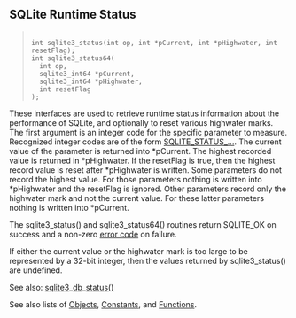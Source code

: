 ## SQLite Runtime Status




> ```
> 
> int sqlite3_status(int op, int *pCurrent, int *pHighwater, int resetFlag);
> int sqlite3_status64(
>   int op,
>   sqlite3_int64 *pCurrent,
>   sqlite3_int64 *pHighwater,
>   int resetFlag
> );
> 
> ```



These interfaces are used to retrieve runtime status information
about the performance of SQLite, and optionally to reset various
highwater marks. The first argument is an integer code for
the specific parameter to measure. Recognized integer codes
are of the form [SQLITE\_STATUS\_...](../c3ref/c_status_malloc_count.html).
The current value of the parameter is returned into \*pCurrent.
The highest recorded value is returned in \*pHighwater. If the
resetFlag is true, then the highest record value is reset after
\*pHighwater is written. Some parameters do not record the highest
value. For those parameters
nothing is written into \*pHighwater and the resetFlag is ignored.
Other parameters record only the highwater mark and not the current
value. For these latter parameters nothing is written into \*pCurrent.


The sqlite3\_status() and sqlite3\_status64() routines return
SQLITE\_OK on success and a non\-zero [error code](../rescode.html) on failure.


If either the current value or the highwater mark is too large to
be represented by a 32\-bit integer, then the values returned by
sqlite3\_status() are undefined.


See also: [sqlite3\_db\_status()](../c3ref/db_status.html)


See also lists of
 [Objects](../c3ref/objlist.html),
 [Constants](../c3ref/constlist.html), and
 [Functions](../c3ref/funclist.html).


